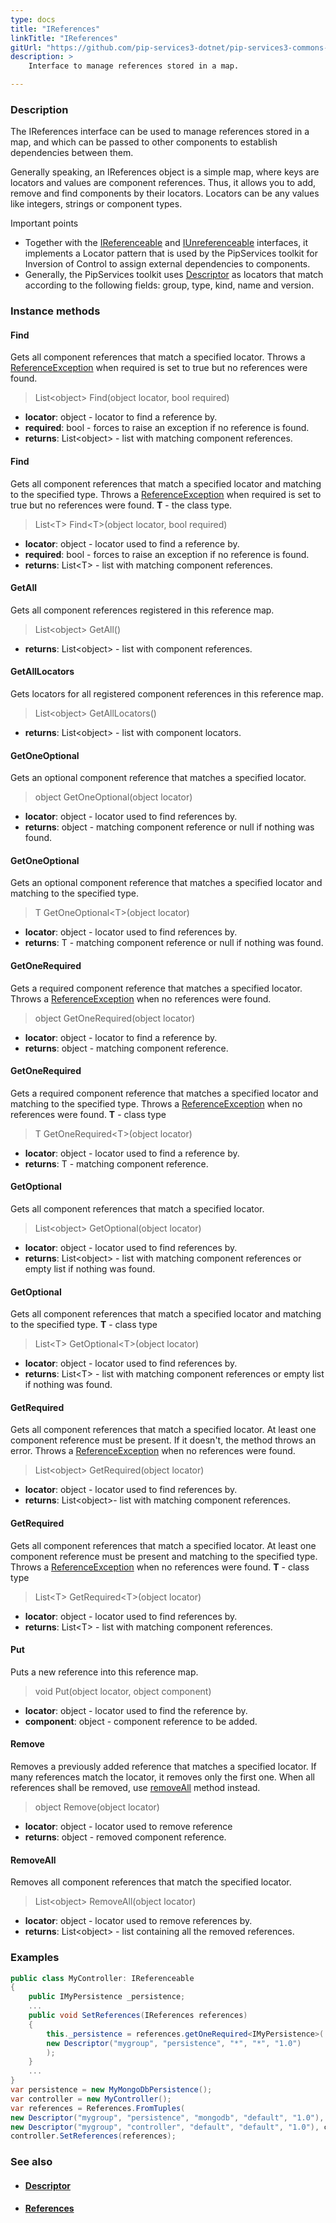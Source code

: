 ```yaml
---
type: docs
title: "IReferences"
linkTitle: "IReferences"
gitUrl: "https://github.com/pip-services3-dotnet/pip-services3-commons-dotnet"
description: >
    Interface to manage references stored in a map.

---
```


### Description

The IReferences interface can be used to manage references stored in a map, and which can be passed to other components to establish dependencies between them.

Generally speaking, an IReferences object is a simple map, where keys are locators and values are component references. Thus, it allows you to add, remove and find components    by their locators. Locators can be any values like integers, strings or component types. 

Important points

- Together with the [IReferenceable](../ireferenceable) and [IUnreferenceable](../iunreferenceable) interfaces, it implements a Locator pattern that is used by the PipServices toolkit for Inversion of Control to assign external dependencies to components. 
- Generally, the PipServices toolkit uses [Descriptor](../descriptor) as locators that match according to the following fields: group, type, kind, name and version.
 
### Instance methods

#### Find
Gets all component references that match a specified locator. 
Throws a [ReferenceException](../reference_exception) when required is set to true but no references were found.

> List\<object\> Find(object locator, bool required)

- **locator**: object - locator to find a reference by.
- **required**: bool - forces to raise an exception if no reference is found.
- **returns**: List\<object\> - list with matching component references.

#### Find
Gets all component references that match a specified locator and matching to the specified type.
Throws a [ReferenceException](../reference_exception) when required is set to true but no references were found.
**T** - the class type.

> List\<T\> Find\<T\>(object locator, bool required)

- **locator**: object - locator used to find a reference by.
- **required**: bool - forces to raise an exception if no reference is found.
- **returns**: List\<T\> - list with matching component references.

#### GetAll
Gets all component references registered in this reference map.

> List\<object\> GetAll()

- **returns**: List\<object\> - list with component references.

#### GetAllLocators
Gets locators for all registered component references in this reference map.

> List\<object\> GetAllLocators()

- **returns**: List\<object\> - list with component locators.

#### GetOneOptional
Gets an optional component reference that matches a specified locator.

> object GetOneOptional(object locator)

- **locator**: object - locator used to find references by.
- **returns**: object - matching component reference or null if nothing was found.


#### GetOneOptional
Gets an optional component reference that matches a specified locator and matching to the specified type.

> T GetOneOptional\<T\>(object locator)

- **locator**: object - locator used to find references by.
- **returns**: T - matching component reference or null if nothing was found.


#### GetOneRequired
Gets a required component reference that matches a specified locator.  
Throws a [ReferenceException](../reference_exception) when no references were found.

> object GetOneRequired(object locator)

- **locator**: object  - locator to find a reference by.
- **returns**: object  - matching component reference.


#### GetOneRequired
Gets a required component reference that matches a specified locator and matching to the specified type.
Throws a [ReferenceException](../reference_exception) when no references were found.
**T** - class type

> T GetOneRequired\<T\>(object locator)

- **locator**: object - locator used to find a reference by.
- **returns**: T - matching component reference.


#### GetOptional
Gets all component references that match a specified locator.

> List\<object\> GetOptional(object locator)

- **locator**: object - locator used to find references by.	 
- **returns**: List\<object\> - list with matching component references or empty list if nothing was found.


#### GetOptional
Gets all component references that match a specified locator and matching to the specified type.
**T** - class type

> List\<T\> GetOptional\<T\>(object locator)

- **locator**: object - locator used to find references by.	 
- **returns**: List\<T\> - list with matching component references or empty list if nothing was found.


#### GetRequired
Gets all component references that match a specified locator. 
At least one component reference must be present.
If it doesn't, the method throws an error. 
Throws a [ReferenceException](../reference_exception) when no references were found.

> List\<object\> GetRequired(object locator)

- **locator**: object - locator used to find references by.
- **returns**: List\<object\>- list with matching component references.


#### GetRequired
Gets all component references that match a specified locator. 
At least one component reference must be present and matching to the specified type.
Throws a [ReferenceException](../reference_exception) when no references were found.
**T** - class type

> List\<T\> GetRequired\<T\>(object locator)

- **locator**: object - locator used to find references by.
- **returns**: List\<T\> - list with matching component references.


#### Put
Puts a new reference into this reference map.

> void Put(object locator, object component)

- **locator**: object - locator used to find the reference by.
- **component**: object - component reference to be added.

#### Remove
Removes a previously added reference that matches a specified locator.
If many references match the locator, it removes only the first one.
When all references shall be removed, use [removeAll](#removeall) method instead.

> object Remove(object locator)

- **locator**: object - locator used to remove reference
- **returns**: object - removed component reference.


#### RemoveAll
Removes all component references that match the specified locator. 

> List\<object\> RemoveAll(object locator)

- **locator**: object - locator used to remove references by.
- **returns**: List\<object\> - list containing all the removed references.

### Examples

```cs
public class MyController: IReferenceable 
{
    public IMyPersistence _persistence;
    ...    
    public void SetReferences(IReferences references)
    {
        this._persistence = references.getOneRequired<IMyPersistence>(
        new Descriptor("mygroup", "persistence", "*", "*", "1.0")
        );
    }
    ...
}
var persistence = new MyMongoDbPersistence();
var controller = new MyController();
var references = References.FromTuples(
new Descriptor("mygroup", "persistence", "mongodb", "default", "1.0"), persistence,
new Descriptor("mygroup", "controller", "default", "default", "1.0"), controller );
controller.SetReferences(references);

```


### See also
- #### [Descriptor](../descriptor)
- #### [References](../references)
